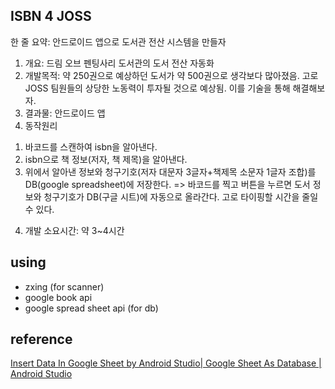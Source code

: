 ## ISBN 4 JOSS
한 줄 요약: 안드로이드 앱으로 도서관 전산 시스템을 만들자

1. 개요: 드림 오브 펜팅사리 도서관의 도서 전산 자동화
2. 개발목적: 약 250권으로 예상하던 도서가 약 500권으로 생각보다 많아졌음. 고로 JOSS 팀원들의 상당한 노동력이 투자될 것으로 예상됨. 이를 기술을 통해 해결해보자.
2. 결과물: 안드로이드 앱
3. 동작원리
  1) 바코드를 스캔하여 isbn을 알아낸다.
  2) isbn으로 책 정보(저자, 책 제목)을 알아낸다.
  3) 위에서 알아낸 정보와 청구기호(저자 대문자 3글자+책제목 소문자 1글자 조합)를 DB(google spreadsheet)에 저장한다.
=> 바코드를 찍고 버튼을 누르면 도서 정보와 청구기호가 DB(구글 시트)에 자동으로 올라간다. 고로 타이핑할 시간을 줄일 수 있다.
4. 개발 소요시간: 약 3~4시간

## using
- zxing (for scanner)
- google book api
- google spread sheet api (for db)

## reference
[Insert Data In Google Sheet by Android Studio| Google Sheet As Database | Android Studio](https://www.youtube.com/watch?v=-NG588pWT-o)
